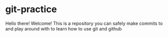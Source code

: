 # git-practice

Hello there! 
Welcome! This is a repository you can safely make commits to and play around with to learn how to use git and github

